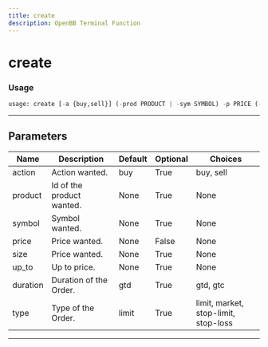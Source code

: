 ```yaml
---
title: create
description: OpenBB Terminal Function
---
```


# create



### Usage

```python
usage: create [-a {buy,sell}] (-prod PRODUCT | -sym SYMBOL) -p PRICE (-s SIZE | -up UP_TO) [-d {gtd,gtc}] [-t {limit,market,stop-limit,stop-loss}]
```

---

## Parameters

| Name | Description | Default | Optional | Choices |
| ---- | ----------- | ------- | -------- | ------- |
| action | Action wanted. | buy | True | buy, sell |
| product | Id of the product wanted. | None | True | None |
| symbol | Symbol wanted. | None | True | None |
| price | Price wanted. | None | False | None |
| size | Price wanted. | None | True | None |
| up_to | Up to price. | None | True | None |
| duration | Duration of the Order. | gtd | True | gtd, gtc |
| type | Type of the Order. | limit | True | limit, market, stop-limit, stop-loss |

---
